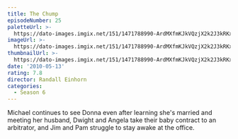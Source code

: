 ```yaml
---
title: The Chump
episodeNumber: 25
paletteUrl: >-
  https://dato-images.imgix.net/151/1471788990-ArdMXfmKJkVQzjX2k2J3kRKxYkM.jpg?auto=enhance&ch=DPR%2CWidth&palette=json
imageUrl: >-
  https://dato-images.imgix.net/151/1471788990-ArdMXfmKJkVQzjX2k2J3kRKxYkM.jpg?auto=compress%2Cformat&ch=DPR%2CWidth&w=500
thumbnailUrl: >-
  https://dato-images.imgix.net/151/1471788990-ArdMXfmKJkVQzjX2k2J3kRKxYkM.jpg?auto=enhance&ch=DPR%2CWidth&fit=crop&fm=jpg&h=280&w=500
date: '2010-05-13'
rating: 7.8
director: Randall Einhorn
categories:
  - Season 6
---
```


Michael continues to see Donna even after learning she's married and meeting her husband, Dwight and Angela take their baby contract to an arbitrator, and Jim and Pam struggle to stay awake at the office.